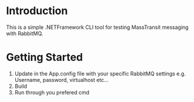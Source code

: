 # Introduction 
This is a simple .NETFramework CLI tool for testing MassTransit messaging with RabbitMQ.

# Getting Started
1.	Update <appSettings></appSettings> in the App.config file with your specific RabbitMQ settings
    e.g. Username, password, virtualhost etc...
2.	Build
3.	Run through you prefered cmd
